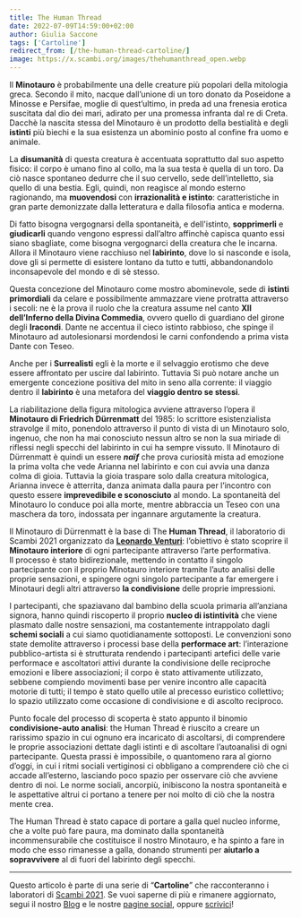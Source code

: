 ```yaml
---
title: The Human Thread
date: 2022-07-09T14:59:00+02:00
author: Giulia Saccone
tags: ['Cartoline']
redirect_from: [/the-human-thread-cartoline/]
image: https://x.scambi.org/images/thehumanthread_open.webp
---
```

Il **Minotauro** è probabilmente una delle creature più popolari della mitologia greca. Secondo il mito, nacque dall’unione di un toro donato da Poseidone a Minosse e Persifae, moglie di quest’ultimo, in preda ad una frenesia erotica suscitata dal dio dei mari, adirato per una promessa infranta dal re di Creta. Dacchè la nascita stessa del Minotauro è un prodotto della bestialità e degli **istinti** più biechi e la sua esistenza un abominio posto al confine fra uomo e animale.

La **disumanità** di questa creatura è accentuata soprattutto dal suo aspetto fisico: il corpo è umano fino al collo, ma la sua testa è quella di un toro. Da ciò nasce spontaneo dedurre che il suo cervello, sede dell’intelletto, sia quello di una bestia. Egli, quindi, non reagisce al mondo esterno ragionando, ma **muovendosi** con **irrazionalità e istinto**: caratteristiche in gran parte demonizzate dalla letteratura e dalla filosofia antica e moderna.

Di fatto bisogna vergognarsi della spontaneità, e dell'istinto, **sopprimerli** e **giudicarli** quando vengono espressi dall’altro affinchè capisca quanto essi siano sbagliate, come bisogna vergognarci della creatura che le incarna.  
Allora il Minotauro viene racchiuso nel **labirinto**, dove lo si nasconde e isola, dove gli si permette di esistere lontano da tutto e tutti, abbandonandolo inconsapevole del mondo e di sè stesso.

Questa concezione del Minotauro come mostro abominevole, sede di **istinti primordiali** da celare e possibilmente ammazzare viene protratta attraverso i secoli: ne è la prova il ruolo che la creatura assume nel canto **XII dell’Inferno della Divina Commedia**, ovvero quello di guardiano del girone degli **Iracondi**. Dante ne accentua il cieco istinto rabbioso, che spinge il Minotauro ad autolesionarsi mordendosi le carni confondendo a prima vista Dante con Teseo.

Anche per i **Surrealisti** egli è la morte e il selvaggio erotismo che deve essere affrontato per uscire dal labirinto. Tuttavia Si può notare anche un emergente concezione positiva del mito in seno alla corrente: il viaggio dentro il **labirinto** è una metafora del **viaggio dentro se stessi**.

La riabilitazione della figura mitologica avviene attraverso l’opera il **Minotauro di Friedrich Dürrenmatt** del 1985: lo scrittore esistenzialista stravolge il mito, ponendolo attraverso il punto di vista di un Minotauro solo, ingenuo, che non ha mai conosciuto nessun altro se non la sua miriade di riflessi negli specchi del labirinto in cui ha sempre vissuto. Il Minotauro di Dürrenmatt è quindi un essere ***naïf*** che prova curiosità mista ad emozione la prima volta che vede Arianna nel labirinto e con cui avvia una danza colma di gioia. Tuttavia la gioia traspare solo dalla creatura mitologica, Arianna invece è atterrita, danza animata dalla paura per l’incontro con questo essere **imprevedibile e sconosciuto** al mondo. La spontaneità del Minotauro lo conduce poi alla morte, mentre abbraccia un Teseo con una maschera da toro, indossata per ingannare argutamente la creatura.

Il Minotauro di Dürrenmatt è la base di The **Human Thread**, il laboratorio di Scambi 2021 organizzato da [**Leonardo Venturi**](https://instagram.com/venturileonardo): l’obiettivo è stato scoprire il **Minotauro interiore** di ogni partecipante attraverso l’arte performativa.  
Il processo è stato bidirezionale, mettendo in contatto il singolo partecipante con il proprio Minotauro interiore tramite l’auto analisi delle proprie sensazioni, e spingere ogni singolo partecipante a far emergere i Minotauri degli altri attraverso **la condivisione** delle proprie impressioni.

I partecipanti, che spaziavano dal bambino della scuola primaria all’anziana signora, hanno quindi riscoperto il proprio **nucleo di istintività** che viene plasmato dalle nostre sensazioni, ma costantemente intrappolato dagli **schemi sociali** a cui siamo quotidianamente sottoposti. Le convenzioni sono state demolite attraverso i processi base della **performace art**: l’interazione pubblico-artista si è strutturata rendendo i partecipanti artefici delle varie performace e ascoltatori attivi durante la condivisione delle reciproche emozioni e libere associazioni; il corpo è stato attivamente utilizzato, sebbene compiendo movimenti base per venire incontro alle capacità motorie di tutti; il tempo è stato quello utile al precesso euristico collettivo; lo spazio utilizzato come occasione di condivisione e di ascolto reciproco.

Punto focale del processo di scoperta è stato appunto il binomio **condivisione-auto analisi**: the Human Thread è riuscito a creare un rarissimo spazio in cui ognuno era incaricato di ascoltarsi, di comprendere le proprie associazioni dettate dagli istinti e di ascoltare l’autoanalisi di ogni partecipante. Questa prassi è impossibile, o quantomeno rara al giorno d’oggi, in cui i ritmi sociali vertiginosi ci obbligano a comprendere ciò che ci accade all’esterno, lasciando poco spazio per osservare ciò che avviene dentro di noi. Le norme sociali, ancorpiù, inibiscono la nostra spontaneità e le aspettative altrui ci portano a tenere per noi molto di ciò che la nostra mente crea.

The Human Thread è stato capace di portare a galla quel nucleo informe, che a volte può fare paura, ma dominato dalla spontaneità incommensurabile che costituisce il nostro Minotauro, e ha spinto a fare in modo che esso rimanesse a galla, donando strumenti per **aiutarlo a sopravvivere** al di fuori del labirinto degli specchi.

---

Questo articolo è parte di una serie di “**Cartoline**” che racconteranno i laboratori di [Scambi 2021](/2021 'Edizione 2021'). Se vuoi saperne di più e rimanere aggiornato, segui il nostro [Blog](/blog 'Scambi di Parole - il blog di Scambi Festival') e le nostre [pagine social](https://instagram.com/scambifestival '@scambifestival su Instagram'), oppure <a href='mailto:staff@scambi.org' target='_blank' title='Scrivici un’email'>scrivici</a>!
